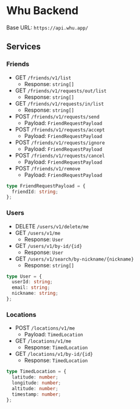 # Whu Backend

Base URL: `https://api.whu.app/`

## Services

### Friends

- GET `/friends/v1/list`
  - Response: `string[]`
- GET `/friends/v1/requests/out/list`
  - Response: `string[]`
- GET `/friends/v1/requests/in/list`
  - Response: `string[]`
- POST `/friends/v1/requests/send`
  - Payload: `FriendRequestPayload`
- POST `/friends/v1/requests/accept`
  - Payload: `FriendRequestPayload`
- POST `/friends/v1/requests/ignore`
  - Payload: `FriendRequestPayload`
- POST `/friends/v1/requests/cancel`
  - Payload: `FriendRequestPayload`
- POST `/friends/v1/remove`
  - Payload: `FriendRequestPayload`

```ts
type FriendRequestPayload = {
  friendId: string;
};
```

### Users

- DELETE `/users/v1/delete/me`
- GET `/users/v1/me`
  - Response: `User`
- GET `/users/v1/by-id/{id}`
  - Response: `User`
- GET `/users/v1/search/by-nickname/{nickname}`
  - Response: `string[]`

```ts
type User = {
  userId: string;
  email: string;
  nickname: string;
};
```

### Locations

- POST `/locations/v1/me`
  - Payload: `TimedLocation`
- GET `/locations/v1/me`
  - Response: `TimedLocation`
- GET `/locations/v1/by-id/{id}`
  - Response: `TimedLocation`

```ts
type TimedLocation = {
  latitude: number;
  longitude: number;
  altitude: number;
  timestamp: number;
};
```
